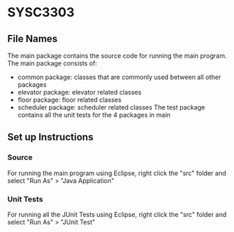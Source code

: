 # SYSC3303

## File Names
The main package contains the source code for running the main program.
The main package consists of:
 - common package: classes that are commonly used between all other packages
 - elevator package: elevator related classes
 - floor package: floor related classes
 - scheduler package: scheduler related classes
The test package contains all the unit tests for the 4 packages in main

## Set up Instructions
### Source
For running the main program using Eclipse, right click the "src" folder and select "Run As" > "Java Application"
### Unit Tests
For running all the JUnit Tests using Eclipse, right click the "src" folder and select "Run As" > "JUnit Test"